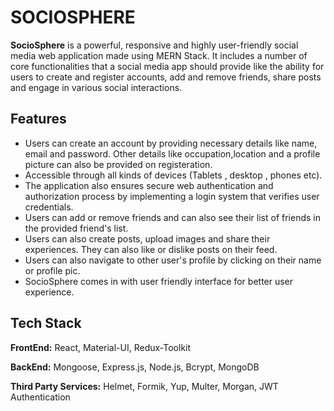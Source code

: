 # SOCIOSPHERE

**SocioSphere** is a powerful, responsive and highly user-friendly social media web application made using MERN Stack. It includes a number of core functionalities that a social media app should provide like the ability for users to create and register accounts, add and remove friends, share posts and engage in various social interactions.


## Features
- Users can create an account by providing necessary details like name, email and password. Other details like occupation,location and a profile picture can also be provided on registeration.
- Accessible through all kinds of devices (Tablets , desktop , phones etc).
- The application also ensures secure web authentication and authorization process by implementing a login system that verifies user credentials.
- Users can add or remove friends and can also see their list of friends in the provided friend's list.
- Users can also create posts, upload images and share their experiences. They can also like or dislike posts on their feed.
- Users can also navigate to other user's profile by clicking on their name or profile pic.
- SocioSphere comes in with user friendly interface for better user experience.

## Tech Stack

**FrontEnd:** React, Material-UI, Redux-Toolkit

**BackEnd:** Mongoose, Express.js, Node.js, Bcrypt, MongoDB

**Third Party Services:** Helmet, Formik, Yup, Multer, Morgan, JWT Authentication
